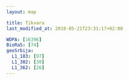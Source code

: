 ```yaml
---
layout: map

title: Tikvara
last_modified_at: 2018-05-21T23:31:17+02:00

WDPA: [16396]
BioRaS: [74]
geoSrbija:
  L1_183: [97]
  L1_302: [30]
  L1_362: [26]
---
```

